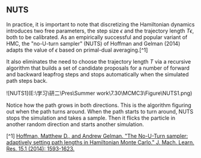 ## NUTS

In practice, it is important to note that discretizing the Hamiltonian dynamics introduces two free parameters, the step size $\epsilon$ and the trajectory length $T\epsilon$, both to be calibrated. As an empirically successful and popular variant of HMC, the "no-U-turn sampler" (NUTS) of Hoffman and Gelman (2014) adapts the value of $`\epsilon`$ based on primal-dual averaging.[^1]

It also eliminates the need to choose the trajectory length $T$ via a recursive algorithm that builds a set of candidate proposals for a number of forward and backward leapfrog steps and stops automatically when the simulated path steps back.

![NUTS1](E:\学习\研二\Pres\Summer work\7.30\MCMC3\Figure\NUTS1.png)

Notice how the path grows in both directions. This is the algorithm figuring out when the path turns around. When the path starts to turn around, NUTS stops the simulation and takes a sample. Then it flicks the particle in another random direction and starts another simulation.

[^1] [Hoffman, Matthew D., and Andrew Gelman. "The No-U-Turn sampler: adaptively setting path lengths in Hamiltonian Monte Carlo." J. Mach. Learn. Res. 15.1 (2014): 1593-1623.](https://www.jmlr.org/papers/volume15/hoffman14a/hoffman14a.pdf)
